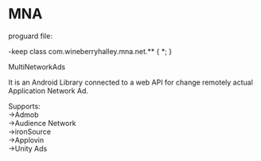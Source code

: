# MNA

proguard file:

-keep class com.wineberryhalley.mna.net.** { *; }

MultiNetworkAds

It is an Android Library connected to a web API for change remotely actual Application Network Ad.

Supports:  
->Admob  
->Audience Network  
->ironSource  
->Applovin  
->Unity Ads  
